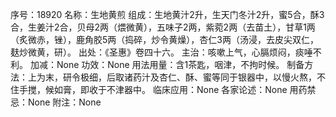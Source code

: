 序号：18920
名称：生地黄煎
组成：生地黄汁2升，生天门冬汁2升，蜜5合，酥3合，生姜汁2合，贝母2两（煨微黄），五味子2两，紫菀2两（去苗土），甘草1两（炙微赤，锉），鹿角胶5两（捣碎，炒令黄燥），杏仁3两（汤浸，去皮尖双仁，麸炒微黄，研）。
出处：《圣惠》卷四十六。
主治：咳嗽上气，心膈烦闷，痰唾不利。
加减：None
功效：None
用法用量：含1茶匙，咽津，不拘时候。
制备方法：上为末，研令极细，后取诸药汁及杏仁、酥、蜜等同于银器中，以慢火熬，不住手搅，候如膏，即收于不津器中。
临床应用：None
各家论述：None
用药禁忌：None
附注：None
